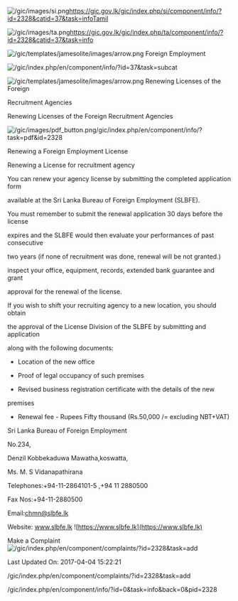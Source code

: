 <!-- Source: https://gic.gov.lk/gic/index.php/en/component/info/?id=2328&catid=37&task=info -->

![/gic/images/si.png](/gic/images/si.png)https://gic.gov.lk/gic/index.php/si/component/info/?id=2328&catid=37&task=infoTamil

![/gic/images/ta.png](/gic/images/ta.png)https://gic.gov.lk/gic/index.php/ta/component/info/?id=2328&catid=37&task=info

![/gic/templates/jamesolite/images/arrow.png](/gic/templates/jamesolite/images/arrow.png) Foreign Employment

![/gic/index.php/en/component/info/?id=37&task=subcat](/gic/index.php/en/component/info/?id=37&task=subcat)

![/gic/templates/jamesolite/images/arrow.png](/gic/templates/jamesolite/images/arrow.png) Renewing Licenses of the Foreign

Recruitment Agencies

Renewing Licenses of the Foreign Recruitment Agencies

![/gic/images/pdf_button.png](/gic/images/pdf_button.png)/gic/index.php/en/component/info/?task=pdf&id=2328

Renewing a Foreign Employment License

Renewing a License for recruitment agency

You can renew your agency license by submitting the completed application form

available at the Sri Lanka Bureau of Foreign Employment (SLBFE).

You must remember to submit the renewal application 30 days before the license

expires and the SLBFE would then evaluate your performances of past consecutive

two years (if none of recruitment was done, renewal will be not granted.)

inspect your office, equipment, records, extended bank guarantee and grant

approval for the renewal of the license.

If you wish to shift your recruiting agency to a new location, you should obtain

the approval of the License Division of the SLBFE by submitting and application

along with the following documents:

 * Location of the new office

 * Proof of legal occupancy of such premises

 * Revised business registration certificate with the details of the new

 premises

 * Renewal fee - Rupees Fifty thousand (Rs.50,000 /= excluding NBT+VAT)

Sri Lanka Bureau of Foreign Employment

No.234,

Denzil Kobbekaduwa Mawatha,koswatta,

Ms. M. S Vidanapathirana

Telephones:+94-11-2864101-5 ,+94 11 2880500

Fax Nos:+94-11-2880500

Email:chmn@slbfe.lk

Website: www.slbfe.lk ![https://www.slbfe.lk](https://www.slbfe.lk)

Make a Complaint ![/gic/index.php/en/component/complaints/?id=2328&task=add](/gic/index.php/en/component/complaints/?id=2328&task=add)

Last Updated On: 2017-04-04 15:22:21

/gic/index.php/en/component/complaints/?id=2328&task=add

/gic/index.php/en/component/info/?id=0&task=info&back=0&pid=2328